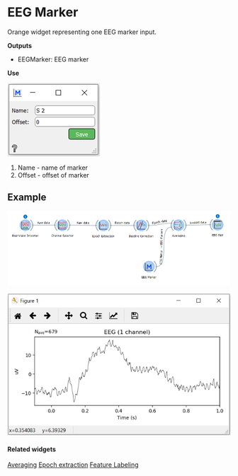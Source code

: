 EEG Marker
==========
Orange widget representing one EEG marker input.


**Outputs**
- EEGMarker: EEG marker

**Use**

![](images/mark1.png)

1. Name - name of marker
2. Offset - offset of marker


Example
-------

![](images/exa3work.png)

![](images/exa3plot.png)

#### Related widgets

[Averaging](averaging.md)
[Epoch extraction](epochextraction.md)
[Feature Labeling](FeatureLabeling.md)